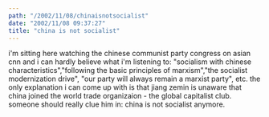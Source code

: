 ```yaml
---
path: "/2002/11/08/chinaisnotsocialist" 
date: "2002/11/08 09:37:27" 
title: "china is not socialist" 
---
```

i'm sitting here watching the chinese communist party congress on asian cnn and i can hardly believe what i'm listening to: "socialism with chinese characteristics","following the basic principles of marxism","the socialist modernization drive", "our party will always remain a marxist party", etc. the only explanation i can come up with is that jiang zemin is unaware that china joined the world trade organizaion - the global capitalist club. someone should really clue him in: china is not socialist anymore.